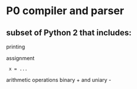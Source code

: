 # P0 compiler and parser
## subset of Python 2 that includes:
printing

assignment

     x = ...

arithmetic operations binary + and uniary -
